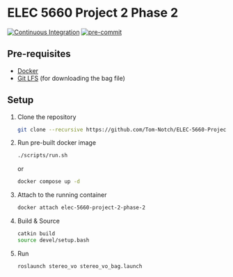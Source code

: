 # ELEC 5660 Project 2 Phase 2

[![Continuous Integration](https://github.com/Tom-Notch/ELEC-5660-Project-2-Phase-2/actions/workflows/ci.yml/badge.svg)](https://github.com/Tom-Notch/ELEC-5660-Project-2-Phase-2/actions/workflows/ci.yml) [![pre-commit](https://github.com/Tom-Notch/ELEC-5660-Project-2-Phase-2/actions/workflows/pre-commit.yml/badge.svg)](https://github.com/Tom-Notch/ELEC-5660-Project-2-Phase-2/actions/workflows/pre-commit.yml)

## Pre-requisites

- [Docker](https://docs.docker.com/get-docker/)
- [Git LFS](https://git-lfs.github.com/) (for downloading the bag file)

## Setup

1. Clone the repository

   ```bash
   git clone --recursive https://github.com/Tom-Notch/ELEC-5660-Project-2-Phase-2.git
   ```

1. Run pre-built docker image

   ```bash
   ./scripts/run.sh
   ```

   or

   ```bash
   docker compose up -d
   ```

1. Attach to the running container

   ```bash
   docker attach elec-5660-project-2-phase-2
   ```

1. Build & Source

   ```bash
   catkin build
   source devel/setup.bash
   ```

1. Run

   ```bash
   roslaunch stereo_vo stereo_vo_bag.launch
   ```
